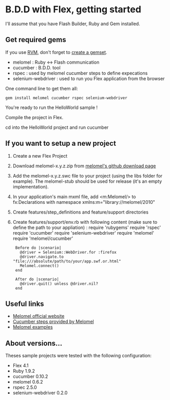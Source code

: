 B.D.D with Flex, getting started
================================

I'll assume that you have Flash Builder, Ruby and Gem installed.

Get required gems
-----------------
If you use [RVM](https://rvm.beginrescueend.com/), don't forget to [create a gemset](http://beginrescueend.com/gemsets/basics/).

* melomel : Ruby <-> Flash communication
* cucumber : B.D.D. tool
* rspec : used by melomel cucumber steps to define expecations
* selenium-webdriver : used to run you Flex application from the browser

One command line to get them all:

    gem install melomel cucumber rspec selenium-webdriver

You're ready to run the HelloWorld sample !

Compile the project in Flex.

cd into the HelloWorld project and run
    cucumber

If you want to setup a new project
----------------------------------

1. Create a new Flex Project
2. Download melomel-x.y.z.zip from [melomel's github download page](https://github.com/benbjohnson/melomel/archives/master)
3. Add the melomel-x.y.z.swc file to your project (using the libs folder for example). The melomel-stub should be used for release (it's an empty implementation).
4. In your application's main mxml file, add <m:Melomel/> to fx:Declarations with namespace xmlns:m="library://melomel/2010"
5. Create features/step_definitions and feature/support directories
6. Create features/support/env.rb with following content (make sure to define the path to your appliation) :
        require 'rubygems'
        require 'rspec'
        require 'cucumber'
        require 'selenium-webdriver'
        require 'melomel'
        require 'melomel/cucumber'
        
        Before do |scenario|
          @driver = Selenium::WebDriver.for :firefox
          @driver.navigate.to "file:///absolute/path/to/your/app.swf.or.html"
          Melomel.connect()
        end
        
        After do |scenario|
          @driver.quit() unless @driver.nil?
        end


Useful links
------------
*  [Melomel official website](http://melomel.info/)
*  [Cucumber steps provided by Melomel](http://melomel.info/Cucumber)
*  [Melomel examples](https://github.com/benbjohnson/melomel-examples)


About versions...
-----------------
Theses sample projects were tested with the following configuration:

* Flex 4.1
* Ruby 1.9.2
* cucumber 0.10.2
* melomel 0.6.2
* rspec 2.5.0
* selenium-webdriver 0.2.0
